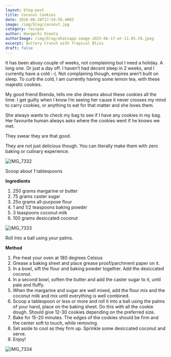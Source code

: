 ```yaml
---
layout: blog-post
title: Coconut Cookies
date: 2016-08-28T17:54:59.408Z
image: /img/blog/coconut.jpg
category: recipes
author: Wangechi Kimata
authorImage: /img/blog/whatsapp-image-2025-06-17-at-11.05.59.jpeg
excerpt: Buttery Crunch with Tropical Bliss
draft: false
---
```

It has been abusy couple of weeks, not complaining but I need a holiday. A long one. Or just a day off. I haven’t had decent sleep in 2 weeks, and I currently have a cold :-(. Not complaining though, empires aren’t built on sleep. To curb the cold, I am currently having some lemon tea, with these majestic cookies.

My good friend Brenda, tells me she dreams about these cookies all the time. I get guilty when I know I’m seeing her cause it never crosses my mind to carry cookies, or anything to eat for that matter and she loves them.

She always wants to check my bag to see if I have any cookies in my bag. Her favourite human always asks where the cookies went if he knows we met.

They swear they are that good.

They are not just delicious though. You can literally make them with zero baking or culinary experience.

![IMG_7332](https://pastrypleasures.wordpress.com/wp-content/uploads/2016/08/img_7332.jpg?w=750)

Scoop about 1 tablespoons

**Ingredients**

1. 250 grams margarine or butter
2. 75 grams caster sugar
3. 25o grams all-purpose flour
4. 1 and 1/2 teaspoons baking powder
5. 3 teaspoons coconut milk
6. 100 grams desiccated coconut

![IMG_7333](https://pastrypleasures.wordpress.com/wp-content/uploads/2016/08/img_7333.jpg?w=750)

Roll Into a ball using your palms.

**Method**

1. Pre-heat your oven at 180 degrees Celsius
2. Grease a baking sheet and place grease proof/parchment paper on it.
3. In a bowl, sift the flour and baking powder together. Add the desiccated coconut.
4. In a second bowl, soften the butter and add the caster sugar to it, until pale and fluffy.
5. When the margarine and sugar are well mixed, add the flour mix and the coconut milk and mix until everything is well combined.
6. Scoop a tablespoon or less or more and roll it into a ball using the palms of your hand, place on the baking sheet. Do this with all the cookie dough. Should give 12-30 cookies depending on the preferred size.
7. Bake for 15-20 minutes. The edges of the cookies should be firm and the center soft to touch, while removing.
8. Set aside to cool as they firm up. Sprinkle some desiccated coconut and serve.
9. Enjoy!

![IMG_7334](https://pastrypleasures.wordpress.com/wp-content/uploads/2016/08/img_7334.jpg?w=750)